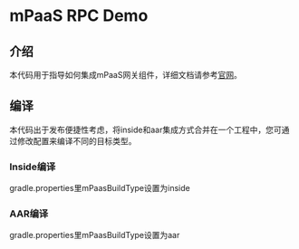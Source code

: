 # mPaaS RPC Demo

## 介绍

本代码用于指导如何集成mPaaS网关组件，详细文档请参考[官网](https://help.aliyun.com/document_detail/49552.html?spm=a2c4g.11186623.6.672.24a53e5ebnWsY5)。


## 编译

本代码出于发布便捷性考虑，将inside和aar集成方式合并在一个工程中，您可通过修改配置来编译不同的目标类型。

### Inside编译
gradle.properties里mPaasBuildType设置为inside

### AAR编译
gradle.properties里mPaasBuildType设置为aar
